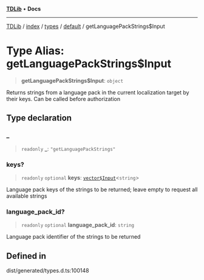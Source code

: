 [**TDLib**](../../../../../../README.md) • **Docs**

***

[TDLib](../../../../../../modules.md) / [index](../../../../../README.md) / [types](../../../README.md) / [default](../README.md) / getLanguagePackStrings$Input

# Type Alias: getLanguagePackStrings$Input

> **getLanguagePackStrings$Input**: `object`

Returns strings from a language pack in the current localization target by their keys. Can be called before authorization

## Type declaration

### \_

> `readonly` **\_**: `"getLanguagePackStrings"`

### keys?

> `readonly` `optional` **keys**: [`vector$Input`](vector$Input.md)\<`string`\>

Language pack keys of the strings to be returned; leave empty to request all available strings

### language\_pack\_id?

> `readonly` `optional` **language\_pack\_id**: `string`

Language pack identifier of the strings to be returned

## Defined in

dist/generated/types.d.ts:100148
